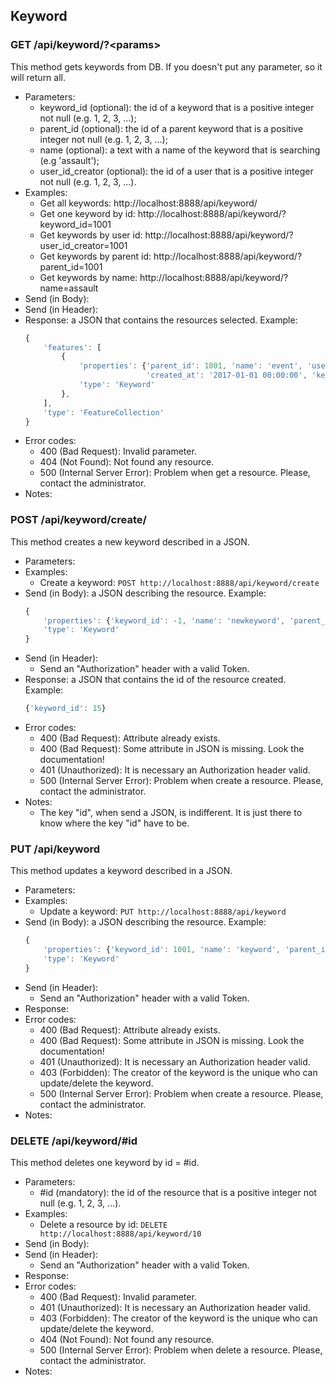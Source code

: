 ## Keyword


### GET /api/keyword/?\<params>

This method gets keywords from DB. If you doesn't put any parameter, so it will return all.
- Parameters:
    - keyword_id (optional): the id of a keyword that is a positive integer not null (e.g. 1, 2, 3, ...);
    - parent_id (optional): the id of a parent keyword that is a positive integer not null (e.g. 1, 2, 3, ...);
    - name (optional): a text with a name of the keyword that is searching (e.g 'assault');
    - user_id_creator (optional): the id of a user that is a positive integer not null (e.g. 1, 2, 3, ...).
- Examples:
     - Get all keywords: http://localhost:8888/api/keyword/
     - Get one keyword by id: http://localhost:8888/api/keyword/?keyword_id=1001
     - Get keywords by user id: http://localhost:8888/api/keyword/?user_id_creator=1001
     - Get keywords by parent id: http://localhost:8888/api/keyword/?parent_id=1001
     - Get keywords by name: http://localhost:8888/api/keyword/?name=assault
- Send (in Body):
- Send (in Header):
- Response: a JSON that contains the resources selected. Example:
    ```javascript
    {
        'features': [
            {
                'properties': {'parent_id': 1001, 'name': 'event', 'user_id_creator': 1001,
                               'created_at': '2017-01-01 00:00:00', 'keyword_id': 1002},
                'type': 'Keyword'
            },
        ],
        'type': 'FeatureCollection'
    }
    ```
- Error codes:
    - 400 (Bad Request): Invalid parameter.
    - 404 (Not Found): Not found any resource.
    - 500 (Internal Server Error): Problem when get a resource. Please, contact the administrator.
- Notes:


### POST /api/keyword/create/

This method creates a new keyword described in a JSON.
- Parameters:
- Examples:
    - Create a keyword: ```POST http://localhost:8888/api/keyword/create```
- Send (in Body): a JSON describing the resource. Example:
    ```javascript
    {
        'properties': {'keyword_id': -1, 'name': 'newkeyword', 'parent_id': 1001},
        'type': 'Keyword'
    }
    ```
- Send (in Header):
    - Send an "Authorization" header with a valid Token.
- Response: a JSON that contains the id of the resource created. Example:
    ```javascript
    {'keyword_id': 15}
    ```
- Error codes:
     - 400 (Bad Request): Attribute already exists.
     - 400 (Bad Request): Some attribute in JSON is missing. Look the documentation!
     - 401 (Unauthorized): It is necessary an Authorization header valid.
     - 500 (Internal Server Error): Problem when create a resource. Please, contact the administrator.
- Notes:
    - The key "id", when send a JSON, is indifferent. It is just there to know where the key "id" have to be.


### PUT /api/keyword

This method updates a keyword described in a JSON.
- Parameters:
- Examples:
    - Update a keyword: ```PUT http://localhost:8888/api/keyword```
- Send (in Body): a JSON describing the resource. Example:
    ```javascript
    {
        'properties': {'keyword_id': 1001, 'name': 'keyword', 'parent_id': 1002},
        'type': 'Keyword'
    }
    ```
- Send (in Header):
    - Send an "Authorization" header with a valid Token.
- Response:
- Error codes:
     - 400 (Bad Request): Attribute already exists.
     - 400 (Bad Request): Some attribute in JSON is missing. Look the documentation!
     - 401 (Unauthorized): It is necessary an Authorization header valid.
     - 403 (Forbidden): The creator of the keyword is the unique who can update/delete the keyword.
     - 500 (Internal Server Error): Problem when create a resource. Please, contact the administrator.
- Notes:


### DELETE /api/keyword/#id

This method deletes one keyword by id = #id.
- Parameters:
    - #id (mandatory): the id of the resource that is a positive integer not null (e.g. 1, 2, 3, ...).
- Examples:
     - Delete a resource by id: ```DELETE http://localhost:8888/api/keyword/10```
- Send (in Body):
- Send (in Header):
    - Send an "Authorization" header with a valid Token.
- Response:
- Error codes:
     - 400 (Bad Request): Invalid parameter.
     - 401 (Unauthorized): It is necessary an Authorization header valid.
     - 403 (Forbidden): The creator of the keyword is the unique who can update/delete the keyword.
     - 404 (Not Found): Not found any resource.
     - 500 (Internal Server Error): Problem when delete a resource. Please, contact the administrator.
- Notes:
